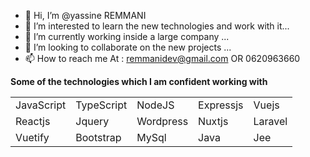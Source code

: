 - 👋 Hi, I’m @yassine REMMANI
- 👀 I’m interested to learn the new technologies and work with it...
- 🌱 I’m currently working inside a large company ...
- 💞️ I’m looking to collaborate on the new projects ...
- 📫 How to reach me At : remmanidev@gmail.com OR 0620963660

<p>
    <strong>
        Some of the technologies which I am confident working with
    </strong>
</p>

<table>
<thead>
</thead>
<tbody>
<tr>
<td>JavaScript</td>
<td>TypeScript</td>
<td>NodeJS</td>
<td>Expressjs</td>
<td>Vuejs</td>
</tr>
<tr>
<td>Reactjs</td>
<td>Jquery</td>
<td>Wordpress</td>
<td>Nuxtjs</td>
<td>Laravel</td>
</tr>
<tr>
<td>Vuetify</td>
<td>Bootstrap</td>
<td>MySql</td>
<td>Java</td>
<td>Jee</td>
</tr>
</tbody>
</table>


<!---
yassine-RM/yassine-RM is a ✨ special ✨ repository because its `README.md` (this file) appears on your GitHub profile.
You can click the Preview link to take a look at your changes.
--->
